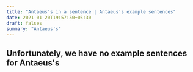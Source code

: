 ```yaml
---
title: "Antaeus's in a sentence | Antaeus's example sentences"
date: 2021-01-20T19:57:50+05:30
draft: falses
summary: "Antaeus's"
---
```

## Unfortunately, we have no example sentences for Antaeus's                 
